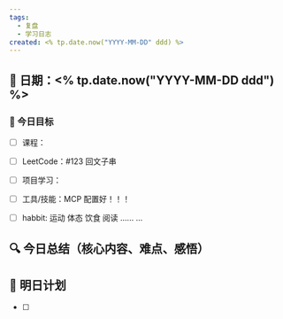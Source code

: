 ```yaml
---
tags:
  - 复盘
  - 学习日志
created: <% tp.date.now("YYYY-MM-DD" ddd) %>
---
```


## 📅 日期：<% tp.date.now("YYYY-MM-DD ddd") %>

### 📌 今日目标
- [ ] 课程：
- [ ] LeetCode：#123 回文子串
- [ ] 项目学习：
- [ ] 工具/技能：MCP 配置好！！！
- [ ] habbit: 运动 体态 饮食 阅读 ......
...



## 🔍 今日总结（核心内容、难点、感悟）

## 🧩 明日计划
- [ ] 